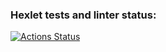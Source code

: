 ### Hexlet tests and linter status:
[![Actions Status](https://github.com/RossJeanCarter/php-project-45/workflows/hexlet-check/badge.svg)](https://github.com/RossJeanCarter/php-project-45/actions)
